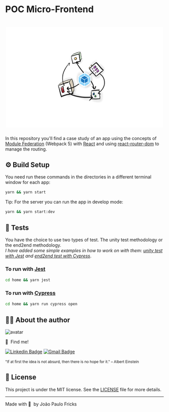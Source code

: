 # POC Micro-Frontend

<h1 align="center">
    <img alt="Webpack" src=".github/modulefederation.png" width="500" />
</h1>

In this repository you'll find a case study of an app using the concepts of [Module Federation](https://webpack.js.org/concepts/module-federation/) (Webpack 5) with [React](https://reactjs.org/) and using [react-router-dom](https://reactrouter.com/) to manage the routing.

## :gear: Build Setup

You need run these commands in the directories in a different terminal window for each app:

```bash
yarn && yarn start
```

Tip: For the server you can run the app in develop mode:

```bash
yarn && yarn start:dev

```

## :microscope: Tests

You have the choice to use two types of test. The unity test methodology or the end2end methodology.  
_I have added some simple examples in how to work on with them: [unity test with Jest](home/src/useCartCount.spec.js) and [end2end test with Cypress](home/cypress/integration/e2e_spec.js)_.

### To run with [Jest](https://jestjs.io/)

```bash
cd home && yarn jest
```

### To run with [Cypress](https://www.cypress.io/)

```bash
cd home && yarn run cypress open
```

## :man_technologist: About the author

<img src="https://github.com/jpcmf.png" width="235" alt="avatar"/>

:wolf:&nbsp; Find me!

[![Linkedin Badge](https://img.shields.io/badge/-joaopaulo80-blue?style=flat-square&logo=Linkedin&logoColor=white&link=https://www.linkedin.com/in/joaopaulo80/)](https://www.linkedin.com/in/joaopaulo80/)
[![Gmail Badge](https://img.shields.io/badge/-jpfricks@gmail.com-c14438?style=flat-square&logo=Gmail&logoColor=white&link=mailto:jpfricks@gmail.com)](mailto:jpfricks@gmail.com)

<small>"If at first the idea is not absurd, then there is no hope for it." – Albert Einstein</small>

## :memo: License

This project is under the MIT license. See the [LICENSE](LICENSE.md) file for more details.

---

Made with :purple_heart:&nbsp; by João Paulo Fricks
